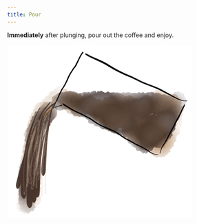 ```yaml
---
title: Pour
---
```


__Immediately__ after plunging, pour out the coffee and enjoy.

![](/images/pour.png)
